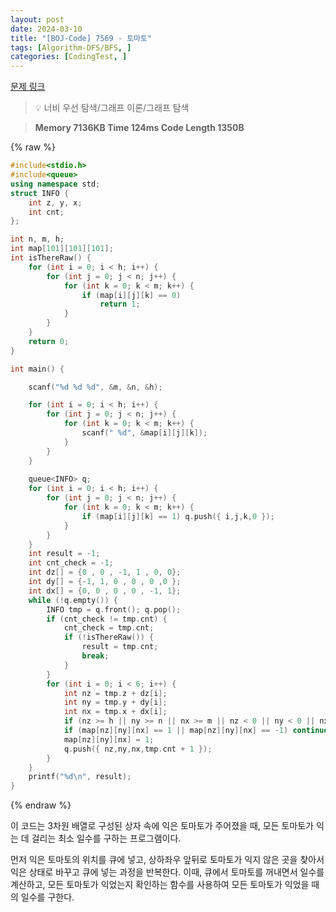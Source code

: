 ```yaml
---
layout: post
date: 2024-03-10
title: "[BOJ-Code] 7569 - 토마토"
tags: [Algorithm-DFS/BFS, ]
categories: [CodingTest, ]
---
```



[문제 링크](https://www.acmicpc.net/problem/7569)


> 💡 너비 우선 탐색/그래프 이론/그래프 탐색


> **Memory   7136KB                                   Time   124ms                               Code Length   1350B**



{% raw %}
```c++
#include<stdio.h>
#include<queue>
using namespace std;
struct INFO {
	int z, y, x;
	int cnt;
};

int n, m, h;
int map[101][101][101];
int isThereRaw() {
	for (int i = 0; i < h; i++) {
		for (int j = 0; j < n; j++) {
			for (int k = 0; k < m; k++) {
				if (map[i][j][k] == 0)
					return 1;
			}
		}
	}
	return 0;
}

int main() {

	scanf("%d %d %d", &m, &n, &h);

	for (int i = 0; i < h; i++) {
		for (int j = 0; j < n; j++) {
			for (int k = 0; k < m; k++) {
				scanf(" %d", &map[i][j][k]);
			}
		}
	}
	
	queue<INFO> q;
	for (int i = 0; i < h; i++) {
		for (int j = 0; j < n; j++) {
			for (int k = 0; k < m; k++) {
				if (map[i][j][k] == 1) q.push({ i,j,k,0 });
			}
		}
	}
	int result = -1;
	int cnt_check = -1;
	int dz[] = {0 , 0 , -1, 1 , 0, 0};
	int dy[] = {-1, 1, 0 , 0 , 0 ,0 };
	int dx[] = {0, 0 , 0 , 0 , -1, 1};
	while (!q.empty()) {
		INFO tmp = q.front(); q.pop();
		if (cnt_check != tmp.cnt) {
			cnt_check = tmp.cnt;
			if (!isThereRaw()) {
				result = tmp.cnt;
				break;
			}
		}
		for (int i = 0; i < 6; i++) {
			int nz = tmp.z + dz[i];
			int ny = tmp.y + dy[i];
			int nx = tmp.x + dx[i];
			if (nz >= h || ny >= n || nx >= m || nz < 0 || ny < 0 || nx < 0) continue;
			if (map[nz][ny][nx] == 1 || map[nz][ny][nx] == -1) continue;
			map[nz][ny][nx] = 1;
			q.push({ nz,ny,nx,tmp.cnt + 1 });
		}
	}
	printf("%d\n", result);
}
```
{% endraw %}



이 코드는 3차원 배열로 구성된 상자 속에 익은 토마토가 주어졌을 때, 모든 토마토가 익는 데 걸리는 최소 일수를 구하는 프로그램이다.

먼저 익은 토마토의 위치를 큐에 넣고, 상하좌우 앞뒤로 토마토가 익지 않은 곳을 찾아서 익은 상태로 바꾸고 큐에 넣는 과정을 반복한다. 이때, 큐에서 토마토를 꺼내면서 일수를 계산하고, 모든 토마토가 익었는지 확인하는 함수를 사용하여 모든 토마토가 익었을 때의 일수를 구한다.

